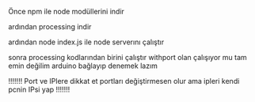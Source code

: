 Önce npm ile node modüllerini indir 

ardından processing indir

ardından node index.js ile node serverını çalıştır

sonra processing kodlarından birini çalıştır withport olan çalışıyor mu 
tam emin değilim arduino bağlayıp denemek lazım

!!!!!!!  Port ve IPlere dikkat et portları değiştirmesen olur ama ipleri kendi pcnin IPsi yap !!!!!!!